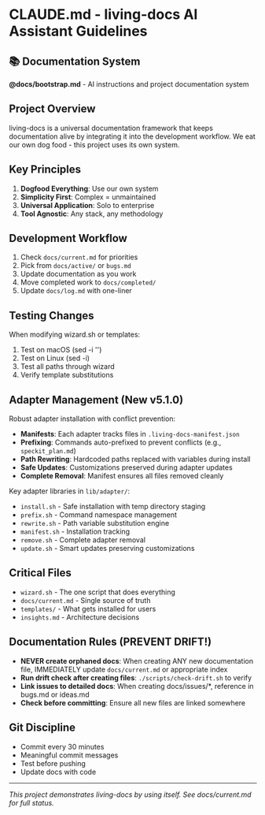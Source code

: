 # CLAUDE.md - living-docs AI Assistant Guidelines

## 📚 Documentation System
**@docs/bootstrap.md** - AI instructions and project documentation system

## Project Overview
living-docs is a universal documentation framework that keeps documentation alive by integrating it into the development workflow. We eat our own dog food - this project uses its own system.

## Key Principles
1. **Dogfood Everything**: Use our own system
2. **Simplicity First**: Complex = unmaintained
3. **Universal Application**: Solo to enterprise
4. **Tool Agnostic**: Any stack, any methodology

## Development Workflow
1. Check `docs/current.md` for priorities
2. Pick from `docs/active/` or `bugs.md`
3. Update documentation as you work
4. Move completed work to `docs/completed/`
5. Update `docs/log.md` with one-liner

## Testing Changes
When modifying wizard.sh or templates:
1. Test on macOS (sed -i '')
2. Test on Linux (sed -i)
3. Test all paths through wizard
4. Verify template substitutions

## Adapter Management (New v5.1.0)
Robust adapter installation with conflict prevention:
- **Manifests**: Each adapter tracks files in `.living-docs-manifest.json`
- **Prefixing**: Commands auto-prefixed to prevent conflicts (e.g., `speckit_plan.md`)
- **Path Rewriting**: Hardcoded paths replaced with variables during install
- **Safe Updates**: Customizations preserved during adapter updates
- **Complete Removal**: Manifest ensures all files removed cleanly

Key adapter libraries in `lib/adapter/`:
- `install.sh` - Safe installation with temp directory staging
- `prefix.sh` - Command namespace management
- `rewrite.sh` - Path variable substitution engine
- `manifest.sh` - Installation tracking
- `remove.sh` - Complete adapter removal
- `update.sh` - Smart updates preserving customizations

## Critical Files
- `wizard.sh` - The one script that does everything
- `docs/current.md` - Single source of truth
- `templates/` - What gets installed for users
- `insights.md` - Architecture decisions

## Documentation Rules (PREVENT DRIFT!)
- **NEVER create orphaned docs**: When creating ANY new documentation file, IMMEDIATELY update `docs/current.md` or appropriate index
- **Run drift check after creating files**: `./scripts/check-drift.sh` to verify
- **Link issues to detailed docs**: When creating docs/issues/*, reference in bugs.md or ideas.md
- **Check before committing**: Ensure all new files are linked somewhere

## Git Discipline
- Commit every 30 minutes
- Meaningful commit messages
- Test before pushing
- Update docs with code

---
*This project demonstrates living-docs by using itself. See docs/current.md for full status.*